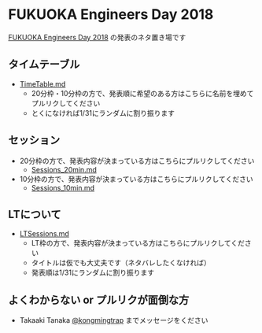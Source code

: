 # FUKUOKA Engineers Day 2018

[FUKUOKA Engineers Day 2018](https://engineers-day.connpass.com/event/74240/) の発表のネタ置き場です

## タイムテーブル
- [TimeTable.md](https://github.com/kongmingstrap/FUKUOKA-Engineers-Day-2018/blob/master/TimeTable.md)
    - 20分枠・10分枠の方で、発表順に希望のある方はこちらに名前を埋めてプルリクしてください
    - とくになければ1/31にランダムに割り振ります

## セッション
- 20分枠の方で、発表内容が決まっている方はこちらにプルリクしてください
    - [Sessions_20min.md](https://github.com/kongmingstrap/FUKUOKA-Engineers-Day-2018/blob/master/Sessions_20min.md)
- 10分枠の方で、発表内容が決まっている方はこちらにプルリクしてください
    - [Sessions_10min.md](https://github.com/kongmingstrap/FUKUOKA-Engineers-Day-2018/blob/master/Sessions_10min.md)

## LTについて
- [LTSessions.md](https://github.com/kongmingstrap/FUKUOKA-Engineers-Day-2018/blob/master/LTSessions.md)
    - LT枠の方で、発表内容が決まっている方はこちらにプルリクしてください
    - タイトルは仮でも大丈夫です（ネタバレしたくなければ）
    - 発表順は1/31にランダムに割り振ります

## よくわからない or プルリクが面倒な方

- Takaaki Tanaka [@kongmingtrap](https://twitter.com/kongmingtrap) までメッセージをください
